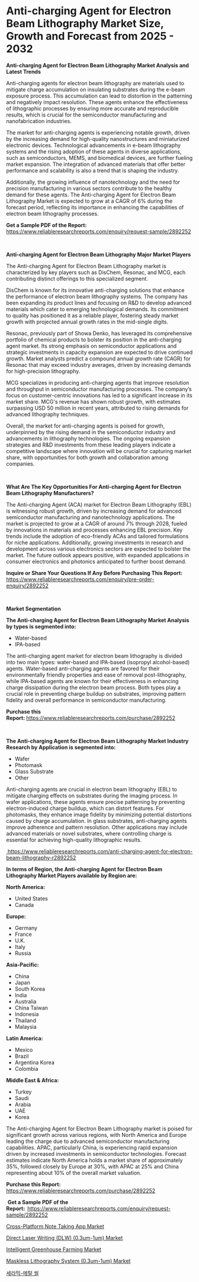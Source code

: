 <p><h1>Anti-charging Agent for Electron Beam Lithography Market Size, Growth and Forecast from 2025 - 2032</h1></p><p><strong>Anti-charging Agent for Electron Beam Lithography Market Analysis and Latest Trends</strong></p>
<p><p>Anti-charging agents for electron beam lithography are materials used to mitigate charge accumulation on insulating substrates during the e-beam exposure process. This accumulation can lead to distortion in the patterning and negatively impact resolution. These agents enhance the effectiveness of lithographic processes by ensuring more accurate and reproducible results, which is crucial for the semiconductor manufacturing and nanofabrication industries.</p><p>The market for anti-charging agents is experiencing notable growth, driven by the increasing demand for high-quality nanostructures and miniaturized electronic devices. Technological advancements in e-beam lithography systems and the rising adoption of these agents in diverse applications, such as semiconductors, MEMS, and biomedical devices, are further fueling market expansion. The integration of advanced materials that offer better performance and scalability is also a trend that is shaping the industry.</p><p>Additionally, the growing influence of nanotechnology and the need for precision manufacturing in various sectors contribute to the healthy demand for these agents. The Anti-charging Agent for Electron Beam Lithography Market is expected to grow at a CAGR of 6% during the forecast period, reflecting its importance in enhancing the capabilities of electron beam lithography processes.</p></p>
<p><strong>Get a Sample PDF of the Report:&nbsp;</strong> <a href="https://www.reliableresearchreports.com/enquiry/request-sample/2892252?utm_campaign=40&utm_medium=2&utm_source=Github&utm_content=ia&utm_term=15032025&utm_id=anti-charging-agent-for-electron-beam-lithography">https://www.reliableresearchreports.com/enquiry/request-sample/2892252</a></p>
<p>&nbsp;</p>
<p><strong>Anti-charging Agent for Electron Beam Lithography Major Market Players</strong></p>
<p><p>The Anti-charging Agent for Electron Beam Lithography market is characterized by key players such as DisChem, Resonac, and MCG, each contributing distinct offerings to this specialized segment. </p><p>DisChem is known for its innovative anti-charging solutions that enhance the performance of electron beam lithography systems. The company has been expanding its product lines and focusing on R&D to develop advanced materials which cater to emerging technological demands. Its commitment to quality has positioned it as a reliable player, fostering steady market growth with projected annual growth rates in the mid-single digits.</p><p>Resonac, previously part of Showa Denko, has leveraged its comprehensive portfolio of chemical products to bolster its position in the anti-charging agent market. Its strong emphasis on semiconductor applications and strategic investments in capacity expansion are expected to drive continued growth. Market analysts predict a compound annual growth rate (CAGR) for Resonac that may exceed industry averages, driven by increasing demands for high-precision lithography.</p><p>MCG specializes in producing anti-charging agents that improve resolution and throughput in semiconductor manufacturing processes. The company’s focus on customer-centric innovations has led to a significant increase in its market share. MCG's revenue has shown robust growth, with estimates surpassing USD 50 million in recent years, attributed to rising demands for advanced lithography techniques.</p><p>Overall, the market for anti-charging agents is poised for growth, underpinned by the rising demand in the semiconductor industry and advancements in lithography technologies. The ongoing expansion strategies and R&D investments from these leading players indicate a competitive landscape where innovation will be crucial for capturing market share, with opportunities for both growth and collaboration among companies.</p></p>
<p>&nbsp;</p>
<p><strong>What Are The Key Opportunities For Anti-charging Agent for Electron Beam Lithography Manufacturers?</strong></p>
<p><p>The Anti-charging Agent (ACA) market for Electron Beam Lithography (EBL) is witnessing robust growth, driven by increasing demand for advanced semiconductor manufacturing and nanotechnology applications. The market is projected to grow at a CAGR of around 7% through 2028, fueled by innovations in materials and processes enhancing EBL precision. Key trends include the adoption of eco-friendly ACAs and tailored formulations for niche applications. Additionally, growing investments in research and development across various electronics sectors are expected to bolster the market. The future outlook appears positive, with expanded applications in consumer electronics and photonics anticipated to further boost demand.</p></p>
<p><strong>Inquire or Share Your Questions If Any Before Purchasing This Report:</strong> <a href="https://www.reliableresearchreports.com/enquiry/pre-order-enquiry/2892252?utm_campaign=40&utm_medium=2&utm_source=Github&utm_content=ia&utm_term=15032025&utm_id=anti-charging-agent-for-electron-beam-lithography">https://www.reliableresearchreports.com/enquiry/pre-order-enquiry/2892252</a></p>
<p>&nbsp;</p>
<p><strong>Market Segmentation</strong></p>
<p><strong>The Anti-charging Agent for Electron Beam Lithography Market Analysis by types is segmented into:</strong></p>
<p><ul><li> Water-based</li><li>IPA-based </li></ul></p>
<p><p>The anti-charging agent market for electron beam lithography is divided into two main types: water-based and IPA-based (isopropyl alcohol-based) agents. Water-based anti-charging agents are favored for their environmentally friendly properties and ease of removal post-lithography, while IPA-based agents are known for their effectiveness in enhancing charge dissipation during the electron beam process. Both types play a crucial role in preventing charge buildup on substrates, improving pattern fidelity and overall performance in semiconductor manufacturing.</p></p>
<p><strong>Purchase this Report:&nbsp;</strong><a href="https://www.reliableresearchreports.com/purchase/2892252?utm_campaign=40&utm_medium=2&utm_source=Github&utm_content=ia&utm_term=15032025&utm_id=anti-charging-agent-for-electron-beam-lithography">https://www.reliableresearchreports.com/purchase/2892252</a></p>
<p>&nbsp;</p>
<p><strong>The Anti-charging Agent for Electron Beam Lithography Market Industry Research by Application is segmented into:</strong></p>
<p><ul><li> Wafer</li><li>Photomask</li><li>Glass Substrate</li><li>Other </li></ul></p>
<p><p>Anti-charging agents are crucial in electron beam lithography (EBL) to mitigate charging effects on substrates during the imaging process. In wafer applications, these agents ensure precise patterning by preventing electron-induced charge buildup, which can distort features. For photomasks, they enhance image fidelity by minimizing potential distortions caused by charge accumulation. In glass substrates, anti-charging agents improve adherence and pattern resolution. Other applications may include advanced materials or novel substrates, where controlling charge is essential for achieving high-quality lithographic results.</p></p>
<p><a href="https://www.reliableresearchreports.com/anti-charging-agent-for-electron-beam-lithography-r2892252?utm_campaign=40&utm_medium=2&utm_source=Github&utm_content=ia&utm_term=15032025&utm_id=anti-charging-agent-for-electron-beam-lithography">&nbsp;https://www.reliableresearchreports.com/anti-charging-agent-for-electron-beam-lithography-r2892252</a></p>
<p><strong>In terms of Region, the Anti-charging Agent for Electron Beam Lithography Market Players available by Region are:</strong></p>
<p>
    <p> <strong> North America: </strong>
        <ul>
            <li>United States</li>
            <li>Canada</li>
        </ul>
        </p> 
    <p> <strong> Europe: </strong>
        <ul>
            <li>Germany</li>
            <li>France</li>
            <li>U.K.</li>
            <li>Italy</li>
            <li>Russia</li>
        </ul>
        </p> 
    <p> <strong> Asia-Pacific: </strong>
        <ul>
            <li>China</li>
            <li>Japan</li>
            <li>South Korea</li>
            <li>India</li>
            <li>Australia</li>
            <li>China Taiwan</li>
            <li>Indonesia</li>
            <li>Thailand</li>
            <li>Malaysia</li>
        </ul>
        </p> 
    <p> <strong> Latin America: </strong>
        <ul>
            <li>Mexico</li>
            <li>Brazil</li>
            <li>Argentina Korea</li>
            <li>Colombia</li>
        </ul>
        </p> 
    <p> <strong> Middle East & Africa: </strong>
        <ul>
            <li>Turkey</li>
            <li>Saudi</li>
            <li>Arabia</li>
            <li>UAE</li>
            <li>Korea</li>
        </ul>
    </p>
    </p>
<p><p>The Anti-charging Agent for Electron Beam Lithography market is poised for significant growth across various regions, with North America and Europe leading the charge due to advanced semiconductor manufacturing capabilities. APAC, particularly China, is experiencing rapid expansion driven by increased investments in semiconductor technologies. Forecast estimates indicate North America holds a market share of approximately 35%, followed closely by Europe at 30%, with APAC at 25% and China representing about 10% of the overall market valuation.</p></p>
<p><strong>Purchase this Report: </strong><a href="https://www.reliableresearchreports.com/purchase/2892252?utm_campaign=40&utm_medium=2&utm_source=Github&utm_content=ia&utm_term=15032025&utm_id=anti-charging-agent-for-electron-beam-lithography">https://www.reliableresearchreports.com/purchase/2892252</a></p>
<p>&nbsp;<strong>Get a Sample PDF of the Report:&nbsp;&nbsp;</strong><a href="https://www.reliableresearchreports.com/enquiry/request-sample/2892252?utm_campaign=40&utm_medium=2&utm_source=Github&utm_content=ia&utm_term=15032025&utm_id=anti-charging-agent-for-electron-beam-lithography">https://www.reliableresearchreports.com/enquiry/request-sample/2892252</a></p>
<p><strong></strong></p>
<p><p><a href="https://github.com/muoioconzej8/Market-Research-Report-List-1/blob/main/cross-platform-note-taking-app-market.md?utm_campaign=40&utm_medium=2&utm_source=Github&utm_content=ia&utm_term=15032025&utm_id=anti-charging-agent-for-electron-beam-lithography">Cross-Platform Note Taking App Market</a></p><p><a href="https://github.com/minakibanov/Market-Research-Report-List-1/blob/main/direct-laser-writing-dlw-03um-1um-market.md?utm_campaign=40&utm_medium=2&utm_source=Github&utm_content=ia&utm_term=15032025&utm_id=anti-charging-agent-for-electron-beam-lithography">Direct Laser Writing (DLW) (0.3um-1um) Market</a></p><p><a href="https://github.com/gripeluigstt/Market-Research-Report-List-1/blob/main/intelligent-greenhouse-farming-market.md?utm_campaign=40&utm_medium=2&utm_source=Github&utm_content=ia&utm_term=15032025&utm_id=anti-charging-agent-for-electron-beam-lithography">Intelligent Greenhouse Farming Market</a></p><p><a href="https://github.com/rvadencho/Market-Research-Report-List-1/blob/main/maskless-lithography-system-03um-1um-market.md?utm_campaign=40&utm_medium=2&utm_source=Github&utm_content=ia&utm_term=15032025&utm_id=anti-charging-agent-for-electron-beam-lithography">Maskless Lithography System (0.3um-1um) Market</a></p><p><a href="https://github.com/sougarounis/Market-Research-Report-List-7/blob/main/494644945863.md?utm_campaign=40&utm_medium=2&utm_source=Github&utm_content=ia&utm_term=15032025&utm_id=anti-charging-agent-for-electron-beam-lithography">세라믹-메탈 씰</a></p></p>